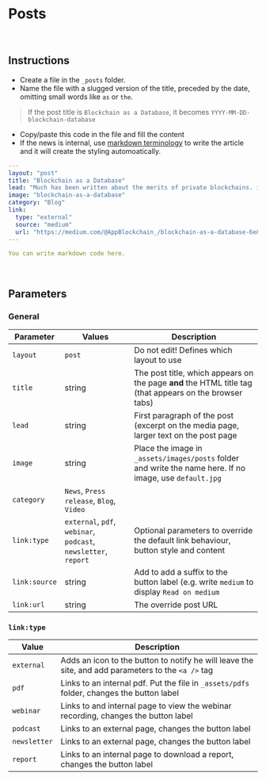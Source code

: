 # Posts

<!------------------------------------------------------>
<p>&nbsp;</p>
<!------------------------------------------------------>

## Instructions

- Create a file in the `_posts` folder.
- Name the file with a slugged version of the title, preceded by the date, omitting small words like `as` or `the`.

> If the post title is `Blockchain as a Database`, it becomes `YYYY-MM-DD-blockchain-database`

- Copy/paste this code in the file and fill the content
- If the news is internal, use [markdown terminology](https://github.com/adam-p/markdown-here/wiki/Markdown-Cheatsheet) to write the article and it will create the styling automoatically.

```yml
---
layout: "post"
title: "Blockchain as a Database"
lead: "Much has been written about the merits of private blockchains. including articles by Richard Brown of IBM, as well as the founders of Eris."
image: "blockchain-as-a-database"
category: "Blog"
link:
  type: "external"
  source: "medium"
  url: "https://medium.com/@AppBlockchain_/blockchain-as-a-database-6e81f915f207"
---

You can write markdown code here.
```

<!------------------------------------------------------>
<p>&nbsp;</p>
<!------------------------------------------------------>

## Parameters

### General

| Parameter | Values | Description |
| --- | --- | --- |
| `layout` | `post` | Do not edit! Defines which layout to use |
| `title` | string | The post title, which appears on the page **and** the HTML title tag (that appears on the browser tabs) |
| `lead` | string | First paragraph of the post (excerpt on the media page, larger text on the post page |
| `image` | string | Place the image in `_assets/images/posts` folder and  write the name here. If no image, use `default.jpg` |
| `category` | `News`, `Press release`, `Blog`, `Video` | |
| `link:type` | `external`, `pdf`, `webinar`, `podcast`, `newsletter`, `report` | Optional parameters to override the default link behaviour, button style and content |
| `link:source` | string | Add to add a suffix to the button label (e.g. write `medium` to display `Read on medium` |
| `link:url` | string | The override post URL |

### `link:type`

| Value | Description |
| --- | --- |
| `external` | Adds an icon to the button to notify he will leave the site, and add parameters to the `<a />` tag |
| `pdf` | Links to an internal pdf. Put the file in `_assets/pdfs` folder, changes the button label |
| `webinar` | Links to and internal page to view the webinar recording, changes the button label |
| `podcast` | Links to an external page, changes the button label |
| `newsletter` | Links to an external page, changes the button label |
| `report` | Links to an internal page to download a report, changes the button label |


